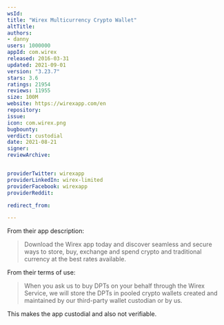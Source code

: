 ```yaml
---
wsId: 
title: "Wirex Multicurrency Crypto Wallet"
altTitle: 
authors:
- danny
users: 1000000
appId: com.wirex
released: 2016-03-31
updated: 2021-09-01
version: "3.23.7"
stars: 3.6
ratings: 21954
reviews: 11955
size: 100M
website: https://wirexapp.com/en
repository: 
issue: 
icon: com.wirex.png
bugbounty: 
verdict: custodial
date: 2021-08-21
signer: 
reviewArchive:


providerTwitter: wirexapp
providerLinkedIn: wirex-limited
providerFacebook: wirexapp
providerReddit: 

redirect_from:

---
```



From their app description:

> Download the Wirex app today and discover seamless and secure ways to store, buy, exchange and spend crypto and traditional currency at the best rates available.

From their terms of use:

> When you ask us to buy DPTs on your behalf through the Wirex Service, we will store the DPTs in pooled crypto wallets created and maintained by our third-party wallet custodian or by us.

This makes the app custodial and also not verifiable.
